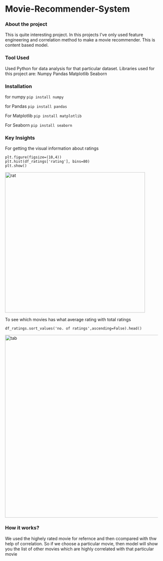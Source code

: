 # Movie-Recommender-System

### About the project
This is quite interesting project.
In this projects I've only used feature engineering and correlation method to make a movie recommender.
This is content based model.

### Tool Used
Used Python for data analysis for that particular dataset. Libraries used for this project are:
Numpy
Pandas
Matplotlib
Seaborn

### Installation
for numpy
```pip install numpy```


for Pandas
```pip install pandas```


For Matplotlib
```pip install matplotlib```


For Seaborn
```pip install seaborn```


### Key Insights

For getting the visual information about ratings

```
plt.figure(figsize=(10,4))
plt.hist(df_ratings['rating'], bins=80)
plt.show()
```


<img width="461" alt="rat" src="https://user-images.githubusercontent.com/69238621/140750786-e454b488-3971-411b-85a6-125e3b02af81.PNG">


To see which movies has what average rating with total ratings

```
df_ratings.sort_values('no. of ratings',ascending=False).head()
```
<img width="600" alt="tab" src="https://user-images.githubusercontent.com/69238621/140751745-f8569fac-af55-413b-b266-4b291d2c6f34.PNG">

### How it works?
We used the highely rated movie for refernce and then ccompared with thw help of correlation. So if we choose a particular movie, then model will show you the list of other movies which are highly correlated with that particular movie
